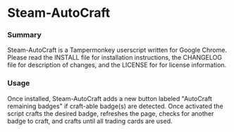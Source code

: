 # Steam-AutoCraft
### Summary
Steam-AutoCraft is a Tampermonkey userscript written for Google Chrome. Please read the INSTALL file for installation instructions, the CHANGELOG file for description of changes, and the LICENSE for for license information.
### Usage
Once installed, Steam-AutoCraft adds a new button labeled "AutoCraft remaining badges" if craft-able badge(s) are detected. Once activated the script crafts the desired badge, refreshes the page, checks for another badge to craft, and crafts until all trading cards are used. 

